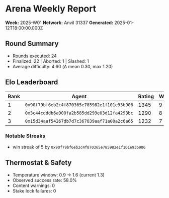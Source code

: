 # Arena Weekly Report

**Week:** 2025-W01
**Network:** Anvil 31337
**Generated:** 2025-01-12T18:00:00.000Z

## Round Summary

- Rounds executed: 24
- Finalized: 22 | Aborted: 1 | Slashed: 1
- Average difficulty: 4.60 (Δ mean 0.30, max 1.20)

## Elo Leaderboard

| Rank | Agent | Rating | W | L | D |
| --- | --- | --- | --- | --- | --- |
| 1 | `0x90f79bf6eb2c4f870365e785982e1f101e93b906` | 1345 | 9 | 2 | 1 |
| 2 | `0x3c44cdddb6a900fa2b585dd299e03d12fa4293bc` | 1290 | 8 | 3 | 1 |
| 3 | `0x15d34aaf54267db7d7c367839aaf71a00a2c6a65` | 1232 | 7 | 4 | 1 |

### Notable Streaks
- win streak of 5 by `0x90f79bf6eb2c4f870365e785982e1f101e93b906`

## Thermostat & Safety

- Temperature window: 0.9 → 1.6 (current 1.3)
- Observed success rate: 58.0%
- Content warnings: 0
- Stake lock failures: 0
